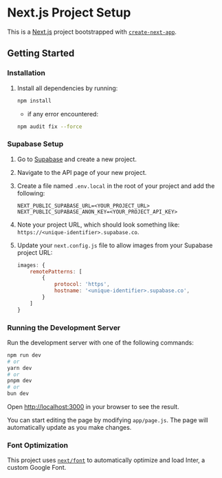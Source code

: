 # Next.js Project Setup

This is a [Next.js](https://nextjs.org/) project bootstrapped with [`create-next-app`](https://github.com/vercel/next.js/tree/canary/packages/create-next-app).

## Getting Started

### Installation

1. Install all dependencies by running:
   ```bash
   npm install
   ```

   - if any error encountered:
   ```bash
   npm audit fix --force
   ```

### Supabase Setup

1. Go to [Supabase](https://supabase.com) and create a new project.
2. Navigate to the API page of your new project.
3. Create a file named `.env.local` in the root of your project and add the following:
   ```env
   NEXT_PUBLIC_SUPABASE_URL=<YOUR_PROJECT_URL>
   NEXT_PUBLIC_SUPABASE_ANON_KEY=<YOUR_PROJECT_API_KEY>
   ```
4. Note your project URL, which should look something like: `https://<unique-identifier>.supabase.co`.

5. Update your `next.config.js` file to allow images from your Supabase project URL:
   ```js
   images: {
       remotePatterns: [
           {
               protocol: 'https',
               hostname: '<unique-identifier>.supabase.co',
           }
       ]
   }
   ```

### Running the Development Server

Run the development server with one of the following commands:

```bash
npm run dev
# or
yarn dev
# or
pnpm dev
# or
bun dev
```

Open [http://localhost:3000](http://localhost:3000) in your browser to see the result.

You can start editing the page by modifying `app/page.js`. The page will automatically update as you make changes.

### Font Optimization

This project uses [`next/font`](https://nextjs.org/docs/basic-features/font-optimization) to automatically optimize and load Inter, a custom Google Font.
